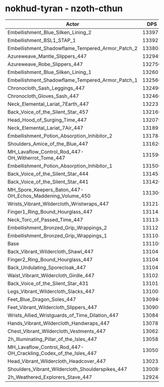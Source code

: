 # nokhud-tyran - nzoth-cthun
| Actor | DPS | Increase |
|---|:---:|:---:|
|Embellishment_Blue_Silken_Lining_2|133973|2.19%|
|Embellishment_BSL1_STAP_1|133927|2.16%|
|Embellishment_Shadowflame_Tempered_Armor_Patch_2|133808|2.07%|
|Azureweave_Mantle_Slippers_447|132949|1.41%|
|Azureweave_Robe_Slippers_447|132750|1.26%|
|Embellishment_Blue_Silken_Lining_1|132605|1.15%|
|Embellishment_Shadowflame_Tempered_Armor_Patch_1|132566|1.12%|
|Chronocloth_Sash_Leggings_447|132496|1.06%|
|Chronocloth_Gloves_Sash_447|132460|1.04%|
|Neck_Elemental_Lariat_7Earth_447|132235|0.87%|
|Back_Voice_of_the_Silent_Star_457|132166|0.81%|
|Head_Hood_of_Surging_Time_447|132079|0.75%|
|Neck_Elemental_Lariat_7Air_447|131892|0.60%|
|Embellishment_Potion_Absorption_Inhibitor_2|131784|0.52%|
|Shoulders_Amice_of_the_Blue_447|131620|0.40%|
|MH_Lavaflow_Control_Rod_447-OH_Witherrot_Tome_447|131596|0.38%|
|Embellishment_Potion_Absorption_Inhibitor_1|131500|0.31%|
|Back_Voice_of_the_Silent_Star_444|131453|0.27%|
|Back_Voice_of_the_Silent_Star_441|131420|0.24%|
|MH_Spore_Keepers_Baton_447-OH_Echos_Maddening_Volume_450|131300|0.15%|
|Wrists_Vibrant_Wildercloth_Wristwraps_447|131218|0.09%|
|Finger1_Ring_Bound_Hourglass_447|131143|0.03%|
|Neck_Torc_of_Passed_Time_447|131138|0.03%|
|Embellishment_Bronzed_Grip_Wrappings_2|131123|0.02%|
|Embellishment_Bronzed_Grip_Wrappings_1|131104|0.00%|
|Base|131100|0.00%|
|Back_Vibrant_Wildercloth_Shawl_447|131045|-0.04%|
|Finger2_Ring_Bound_Hourglass_447|131045|-0.04%|
|Back_Undulating_Sporecloak_447|131043|-0.04%|
|Waist_Vibrant_Wildercloth_Girdle_447|131023|-0.06%|
|Back_Voice_of_the_Silent_Star_431|131015|-0.06%|
|Legs_Vibrant_Wildercloth_Slacks_447|131008|-0.07%|
|Feet_Blue_Dragon_Soles_447|130940|-0.12%|
|Feet_Vibrant_Wildercloth_Slippers_447|130909|-0.15%|
|Wrists_Allied_Wristguards_of_Time_Dilation_447|130845|-0.19%|
|Hands_Vibrant_Wildercloth_Handwraps_447|130787|-0.24%|
|Chest_Vibrant_Wildercloth_Vestments_447|130628|-0.36%|
|2h_Illuminating_Pillar_of_the_Isles_447|130582|-0.40%|
|MH_Lavaflow_Control_Rod_447-OH_Crackling_Codex_of_the_Isles_447|130507|-0.45%|
|Head_Vibrant_Wildercloth_Headcover_447|130231|-0.66%|
|Shoulders_Vibrant_Wildercloth_Shoulderspikes_447|130089|-0.77%|
|2h_Weathered_Explorers_Stave_447|129244|-1.42%|
